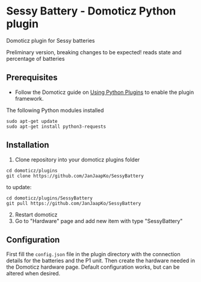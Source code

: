 # Sessy Battery - Domoticz Python plugin
Domoticz plugin for Sessy batteries

Preliminary version, breaking changes to be expected!
reads state and percentage of batteries

## Prerequisites

- Follow the Domoticz guide on [Using Python Plugins](https://www.domoticz.com/wiki/Using_Python_plugins) to enable the plugin framework.

The following Python modules installed
```
sudo apt-get update
sudo apt-get install python3-requests
```

## Installation

1. Clone repository into your domoticz plugins folder
```
cd domoticz/plugins
git clone https://github.com/JanJaapKo/SessyBattery
```
to update:
```
cd domoticz/plugins/SessyBattery
git pull https://github.com/JanJaapKo/SessyBattery
```
2. Restart domoticz
3. Go to "Hardware" page and add new item with type "SessyBattery"


## Configuration
First fill the ```config.json``` file in the plugin directory with the connection details for the batteries and the P1 unit.
Then create the hardware needed in the Domoticz hardware page. Default configuration works, but can be altered when desired.
